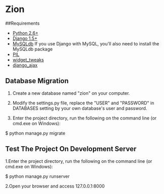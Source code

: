 # Zion


##Requirements

- [Python 2.6+](https://www.python.org/downloads/) 
- [Django 1.5+](https://www.djangoproject.com/download/) 
- [MySQLdb](http://sourceforge.net/projects/mysql-python/) If you use Django with MySQL, you'll also need to install the MySQLdb package
- [PIL](http://www.pythonware.com/products/pil/)
- [widget_tweaks](https://pypi.python.org/pypi/django-widget-tweaks)
- [django_ajax](https://github.com/yceruto/django-ajax)

## Database Migration
1. Create a new database named "zion" on your computer.
2. Modify the settings.py file, replace the "USER" and "PASSWORD" 
   in DATABASES setting by your own database's user and password.
   
3. Enter the project directory, run the following on the command line (or cmd.exe on Windows):

$ python manage.py migrate

## Test The Project On Development Server
1.Enter the project directory, run the following on the command line (or cmd.exe on Windows):

   $ python manage.py runserver
   
2.Open your browser and access 127.0.0.1:8000